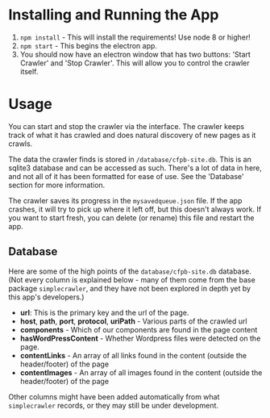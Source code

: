 
# Installing and Running the App

1. `npm install` - This will install the requirements! Use node 8 or higher!
2. `npm start` - This begins the electron app.
3. You should now have an electron window that has two buttons: 'Start Crawler' and 'Stop Crawler'. This will allow you to control the crawler itself.

# Usage

You can start and stop the crawler via the interface. The crawler keeps track of what it has crawled and does natural discovery of new pages as it crawls.

The data the crawler finds is stored in `/database/cfpb-site.db`. This is an sqlite3 database and can be accessed as such. There's a lot of data in here, and not all of it has been formatted for ease of use. See the 'Database' section for more information.

The crawler saves its progress in the `mysavedqueue.json` file. If the app crashes, it will try to pick up where it left off, but this doesn't always work. If you want to start fresh, you can delete (or rename) this file and restart the app.

## Database

Here are some of the high points of the `database/cfpb-site.db` database. (Not every column is explained below - many of them come from the base package `simplecrawler`, and they have not been explored in depth yet by this app's developers.)

- __url__: This is the primary key and the url of the page.
- __host__, __path__, __port__, __protocol__, __uriPath__ - Various parts of the crawled url
- __components__ - Which of our components are found in the page content
- __hasWordPressContent__ - Whether Wordpress files were detected on the page.
- __contentLinks__ - An array of all links found in the content (outside the header/footer) of the page
- __contentImages__ - An array of all images found in the content (outside the header/footer) of the page

Other columns might have been added automatically from what `simplecrawler` records, or they may still be under development.
